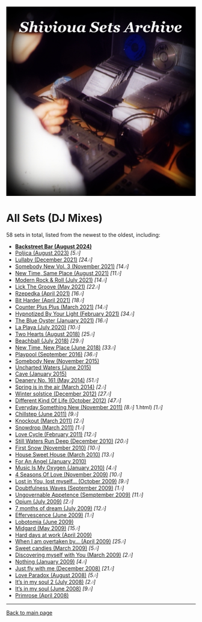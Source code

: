 
![Shivioua - All Sets](./all-sets.jpg)

# All Sets (DJ Mixes)

58 sets in total, listed from the newest to the oldest, including:

* [**Backstreet Bar (August 2024)**](https://shivioua.github.io/progressive-awake/backstreet-bar-august-2024.html)
* [Poljica (August 2023)](https://shivioua.github.io/progressive-awake/poljica-august-2023.html) _[5🎶]_
* [Lullaby (December 2021)](https://shivioua.github.io/progressive-awake/lullaby-december-2021.html) _[24🎶]_
* [Somebody New Vol. 3 (November 2021)](https://shivioua.github.io/progressive-awake/somebody-new-vol-3-november-2021.html) _[14🎶]_
* [New Time, Same Place (August 2021)](https://shivioua.github.io/fresh-dance-music/new-time-same-place-august-2021.html) _[11🎶]_
* [Modern Rock & Roll (July 2021)](https://shivioua.github.io/quantum-energy/modern-rock-and-roll-july-2021.html) _[14🎶]_
* [Lick The Groove (May 2021)](https://shivioua.github.io/quantum-energy/lick-the-groove-may-2010.html) _[22🎶]_
* [Rzepedka (April 2021)](https://shivioua.github.io/fresh-dance-music/rzepedka-april-2021.html) _[16🎶]_
* [Bit Harder (April 2021)](https://shivioua.github.io/progressive-awake/bit-harder-april-2021.html) _[18🎶]_
* [Counter Plus Plus (March 2021)](https://shivioua.github.io/quantum-energy/counter-plus-plus-march-2021.html) _[14🎶]_
* [Hypnotized By Your Light (February 2021)](https://shivioua.github.io/progressive-awake/hypnotized-by-your-light-february-2021.html) _[34🎶]_
* [The Blue Oyster (January 2021)](https://shivioua.github.io/progressive-awake/the-blue-oyster-january-2021.html) _[16🎶]_
* [La Playa (July 2020)](https://shivioua.github.io/progressive-awake/la-playa-july-2020.html) _[10🎶]_
* [Two Hearts (August 2018)](https://shivioua.github.io/quantum-energy/two-hearts__august-2018.html) _[25🎶]_
* [Beachball (July 2018)](https://shivioua.github.io/fresh-dance-music/beachball-july-2018.html) _[29🎶]_
* [New Time, New Place (June 2018)](https://shivioua.github.io/progressive-awake/new-time-new-place-june-2018.html) _[33🎶]_
* [Playpool (September 2016)](https://shivioua.github.io/progressive-awake/playpool-september-2016.html) _[36🎶]_
* [Somebody New (November 2015)](https://shivioua.github.io/fresh-dance-music/somebody-new-november-2015.html)
* [Uncharted Waters (June 2015)](https://shivioua.github.io/progressive-awake/uncharted-waters-june-2015.html)
* [Cave (January 2015)](https://shivioua.github.io/fresh-dance-music/cave-january-2015.html)
* [Deanery No. 161 (May 2014)](https://shivioua.github.io/fresh-dance-music/deanery-no-161-may-2014.html) _[51🎶]_
* [Spring is in the air (March 2014)](https://shivioua.github.io/progressive-awake/spring-is-in-the-air-march-2014.html) _[2🎶]_
* [Winter solstice (December 2012)](https://shivioua.github.io/quantum-energy/winter-solstice-december-2012.html) _[27🎶]_
* [Different Kind Of Life (October 2012)](https://shivioua.github.io/progressive-awake/different-kind-of-life-october-2012.html) _[47🎶]_
* [Everyday Something New (November 2011)](https://shivioua.github.io/quantum-energy/everyday-something-new-november-2011.html) _[8🎶]_
1.html) _[1🎶]_
* [Chillstep (June 2011)](https://shivioua.github.io/quantum-energy/chillstep-june-2011.html) _[9🎶]_
* [Knockout (March 2011)](https://shivioua.github.io/fresh-dance-music/knockout-march-2011.html) _[2🎶]_
* [Snowdrop (March 2011)](https://shivioua.github.io/progressive-awake/snowdrop-march-2011.html) _[1🎶]_
* [Love Cycle (February 2011)](https://shivioua.github.io/quantum-energy/love-cycle-february-2011.html) _[12🎶]_
* [Still Waters Run Deep (December 2010)](https://shivioua.github.io/quantum-energy/still-waters-run-deep-december-2010.html) _[20🎶]_
* [First Snow (November 2010)](https://shivioua.github.io/progressive-awake/first-snow-november-2010.html) _[10🎶]_
* [House Sweet House (March 2010)](https://shivioua.github.io/fresh-dance-music/house-sweet-house-march-2010.html) _[13🎶]_
* [For An Angel (January 2010)](https://shivioua.github.io/fresh-dance-music/for-an-angel-january-2010.html)
* [Music Is My Oxygen (January 2010)](https://shivioua.github.io/progressive-awake/music-is-my-oxygen-january-2010.html) _[4🎶]_
* [4 Seasons Of Love (November 2009)](https://shivioua.github.io/progressive-awake/4-seasons-of-love-november-2009.html) _[10🎶]_
* [Lost in You, lost myself… (October 2009)](https://shivioua.github.io/progressive-awake/lost-in-you-lost-myself-october-2009.html) _[9🎶]_
* [Doubtfulness Waves (September 2009)](https://shivioua.github.io/progressive-awake/doubtfulness-waves-september-2009.html) _[1🎶]_
* [Ungovernable Appetence (Semptember 2009)](https://shivioua.github.io/progressive-awake/ungovernable-appetence-semptember-2009.html) _[11🎶]_
* [Opium (July 2009)](https://shivioua.github.io/progressive-awake/opium-july-2009.html) _[2🎶]_   
* [7 months of dream (July 2009)](https://shivioua.github.io/progressive-awake/7-months-of-dream-dont-want-to-wake-up-july-2009.html) _[12🎶]_
* [Effervescence (June 2009)](https://shivioua.github.io/progressive-awake/effervescence-june-2009.html) _[1🎶]_
* [Lobotomia (June 2009)](https://shivioua.github.io/progressive-awake/lobotomia-june-2009.html)
* [Midgard (May 2009)](https://shivioua.github.io/progressive-awake/midgard-may-2009.html) _[15🎶]_
* [Hard days at work (April 2009)](https://shivioua.github.io/progressive-awake/hard-days-at-work-april-2009.html)
* [When I am overtaken by... (April 2009)](https://shivioua.github.io/progressive-awake/when-i-am-overtaken-by-april-2009.html) _[25🎶]_
* [Sweet candies (March 2009)](https://shivioua.github.io/progressive-awake/sweet-candies-march-2009.html) _[5🎶]_
* [Discovering myself with You (March 2009)](https://shivioua.github.io/progressive-awake/discovering-myself-with-you-march-2009.html) _[2🎶]_
* [Nothing (January 2009)](https://shivioua.github.io/progressive-awake/nothing-january-2009.html) _[4🎶]_
* [Just fly with me (December 2008)](https://shivioua.github.io/progressive-awake/just-fly-with-me-december-2008.html) _[21🎶]_
* [Love Paradox (August 2008)](https://shivioua.github.io/progressive-awake/love-paradox-august-2008.html) _[5🎶]_
* [It’s in my soul 2 (July 2008)](https://shivioua.github.io/progressive-awake/its-in-my-soul-2-july-2008.html) _[2🎶]_
* [It’s in my soul (June 2008)](https://shivioua.github.io/progressive-awake/its-in-my-soul-june-2008.html) _[9🎶]_
* [Primrose (April 2008)](https://shivioua.github.io/fresh-dance-music/primrose-april-2008.html)

----

[Back to main page](https://shivioua.github.io)